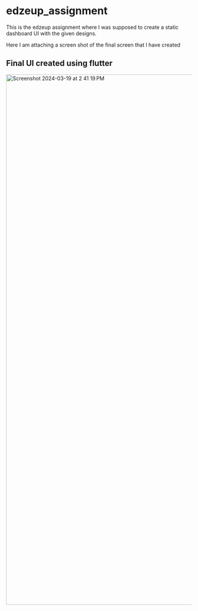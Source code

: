 # edzeup_assignment

This is the edzeup assignment where I was supposed to create a static dashboard UI with the given designs.

Here I am attaching a screen shot of the final screen that I have created

## Final UI created using flutter

<img width="1440" alt="Screenshot 2024-03-19 at 2 41 19 PM" src="https://github.com/KshitizDayal/edzeup-assignmnet/assets/75285616/ecf56d0d-c730-4877-a253-c0361f4345c1">


